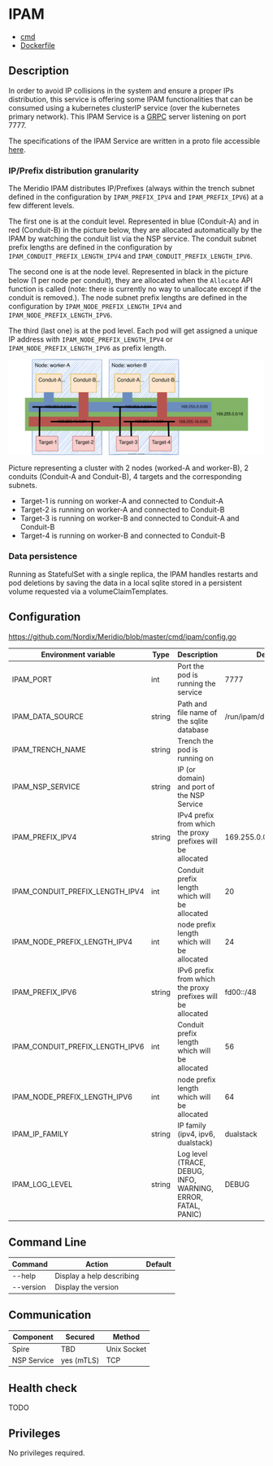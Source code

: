 # IPAM

* [cmd](https://github.com/Nordix/Meridio/tree/master/cmd/ipam)
* [Dockerfile](https://github.com/Nordix/Meridio/tree/master/build/ipam)

## Description

In order to avoid IP collisions in the system and ensure a proper IPs distribution, this service is offering some IPAM functionalities that can be consumed using a kubernetes clusterIP service (over the kubernetes primary network). This IPAM Service is a [GRPC](https://grpc.io/) server listening on port 7777.

The specifications of the IPAM Service are written in a proto file accessible [here](https://github.com/Nordix/Meridio/blob/master/api/ipam/v1/ipam.proto).

### IP/Prefix distribution granularity

The Meridio IPAM distributes IP/Prefixes (always within the trench subnet defined in the configuration by `IPAM_PREFIX_IPV4` and `IPAM_PREFIX_IPV6`) at a few different levels. 

The first one is at the conduit level. Represented in blue (Conduit-A) and in red (Conduit-B) in the picture below, they are allocated automatically by the IPAM by watching the conduit list via the NSP service. The conduit subnet prefix lengths are defined in the configuration by `IPAM_CONDUIT_PREFIX_LENGTH_IPV4` and `IPAM_CONDUIT_PREFIX_LENGTH_IPV6`.

The second one is at the node level. Represented in black in the picture below (1 per node per conduit), they are allocated when the `Allocate` API function is called (note: there is currently no way to unallocate except if the conduit is removed.). The node subnet prefix lengths are defined in the configuration by `IPAM_NODE_PREFIX_LENGTH_IPV4` and `IPAM_NODE_PREFIX_LENGTH_IPV6`.

The third (last one) is at the pod level. Each pod will get assigned a unique IP address with `IPAM_NODE_PREFIX_LENGTH_IPV4` or `IPAM_NODE_PREFIX_LENGTH_IPV6` as prefix length.

![ipam](../resources/IPAM.svg)

Picture representing a cluster with 2 nodes (worked-A and worker-B), 2 conduits (Conduit-A and Conduit-B), 4 targets and the corresponding subnets.
* Target-1 is running on worker-A and connected to Conduit-A
* Target-2 is running on worker-A and connected to Conduit-B
* Target-3 is running on worker-B and connected to Conduit-A and Conduit-B
* Target-4 is running on worker-B and connected to Conduit-B

### Data persistence

Running as StatefulSet with a single replica, the IPAM handles restarts and pod deletions by saving the data in a local sqlite stored in a persistent volume requested via a volumeClaimTemplates.

## Configuration 

https://github.com/Nordix/Meridio/blob/master/cmd/ipam/config.go

Environment variable | Type | Description | Default
--- | --- | --- | ---
IPAM_PORT | int | Port the pod is running the service | 7777
IPAM_DATA_SOURCE | string | Path and file name of the sqlite database | /run/ipam/data/registry.db
IPAM_TRENCH_NAME | string | Trench the pod is running on | 
IPAM_NSP_SERVICE | string | IP (or domain) and port of the NSP Service | 
IPAM_PREFIX_IPV4 | string | IPv4 prefix from which the proxy prefixes will be allocated | 169.255.0.0/16
IPAM_CONDUIT_PREFIX_LENGTH_IPV4 | int | Conduit prefix length which will be allocated | 20
IPAM_NODE_PREFIX_LENGTH_IPV4 | int | node prefix length which will be allocated | 24
IPAM_PREFIX_IPV6 | string | IPv6 prefix from which the proxy prefixes will be allocated | fd00::/48
IPAM_CONDUIT_PREFIX_LENGTH_IPV6 | int | Conduit prefix length which will be allocated | 56
IPAM_NODE_PREFIX_LENGTH_IPV6 | int | node prefix length which will be allocated | 64
IPAM_IP_FAMILY | string | IP family (ipv4, ipv6, dualstack) | dualstack
IPAM_LOG_LEVEL | string | Log level (TRACE, DEBUG, INFO, WARNING, ERROR, FATAL, PANIC) | DEBUG

## Command Line 

Command | Action | Default
--- | --- | ---
--help | Display a help describing |
--version | Display the version |

## Communication 

Component | Secured | Method
--- | --- | ---
Spire | TBD | Unix Socket
NSP Service | yes (mTLS) | TCP

## Health check

TODO

## Privileges

No privileges required.
